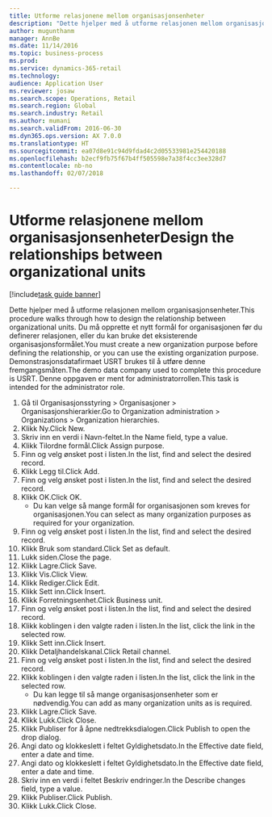 ```yaml
--- 
title: Utforme relasjonene mellom organisasjonsenheter
description: "Dette hjelper med å utforme relasjonen mellom organisasjonsenheter."
author: mugunthanm
manager: AnnBe
ms.date: 11/14/2016
ms.topic: business-process
ms.prod: 
ms.service: dynamics-365-retail
ms.technology: 
audience: Application User
ms.reviewer: josaw
ms.search.scope: Operations, Retail
ms.search.region: Global
ms.search.industry: Retail
ms.author: mumani
ms.search.validFrom: 2016-06-30
ms.dyn365.ops.version: AX 7.0.0
ms.translationtype: HT
ms.sourcegitcommit: ea07d8e91c94d9fdad4c2d05533981e254420188
ms.openlocfilehash: b2ecf9fb75f67b4ff505598e7a38f4cc3ee328d7
ms.contentlocale: nb-no
ms.lasthandoff: 02/07/2018

---
```

# <a name="design-the-relationships-between-organizational-units"></a><span data-ttu-id="d55f5-103">Utforme relasjonene mellom organisasjonsenheter</span><span class="sxs-lookup"><span data-stu-id="d55f5-103">Design the relationships between organizational units</span></span>

[!include[task guide banner](../includes/task-guide-banner.md)]

<span data-ttu-id="d55f5-104">Dette hjelper med å utforme relasjonen mellom organisasjonsenheter.</span><span class="sxs-lookup"><span data-stu-id="d55f5-104">This procedure walks through how to design the relationship between organizational units.</span></span> <span data-ttu-id="d55f5-105">Du må opprette et nytt formål for organisasjonen før du definerer relasjonen, eller du kan bruke det eksisterende organisasjonsformålet.</span><span class="sxs-lookup"><span data-stu-id="d55f5-105">You must create a new organization purpose before defining the relationship, or you can use the existing organization purpose.</span></span> <span data-ttu-id="d55f5-106">Demonstrasjonsdatafirmaet USRT brukes til å utføre denne fremgangsmåten.</span><span class="sxs-lookup"><span data-stu-id="d55f5-106">The demo data company used to complete this procedure is USRT.</span></span> <span data-ttu-id="d55f5-107">Denne oppgaven er ment for administratorrollen.</span><span class="sxs-lookup"><span data-stu-id="d55f5-107">This task is intended for the administrator role.</span></span>

1. <span data-ttu-id="d55f5-108">Gå til Organisasjonsstyring > Organisasjoner > Organisasjonshierarkier.</span><span class="sxs-lookup"><span data-stu-id="d55f5-108">Go to Organization administration > Organizations > Organization hierarchies.</span></span>
2. <span data-ttu-id="d55f5-109">Klikk Ny.</span><span class="sxs-lookup"><span data-stu-id="d55f5-109">Click New.</span></span>
3. <span data-ttu-id="d55f5-110">Skriv inn en verdi i Navn-feltet.</span><span class="sxs-lookup"><span data-stu-id="d55f5-110">In the Name field, type a value.</span></span>
4. <span data-ttu-id="d55f5-111">Klikk Tilordne formål.</span><span class="sxs-lookup"><span data-stu-id="d55f5-111">Click Assign purpose.</span></span>
5. <span data-ttu-id="d55f5-112">Finn og velg ønsket post i listen.</span><span class="sxs-lookup"><span data-stu-id="d55f5-112">In the list, find and select the desired record.</span></span>
6. <span data-ttu-id="d55f5-113">Klikk Legg til.</span><span class="sxs-lookup"><span data-stu-id="d55f5-113">Click Add.</span></span>
7. <span data-ttu-id="d55f5-114">Finn og velg ønsket post i listen.</span><span class="sxs-lookup"><span data-stu-id="d55f5-114">In the list, find and select the desired record.</span></span>
8. <span data-ttu-id="d55f5-115">Klikk OK.</span><span class="sxs-lookup"><span data-stu-id="d55f5-115">Click OK.</span></span>
    * <span data-ttu-id="d55f5-116">Du kan velge så mange formål for organisasjonen som kreves for organisasjonen.</span><span class="sxs-lookup"><span data-stu-id="d55f5-116">You can select as many organization purposes as required for your organization.</span></span>  
9. <span data-ttu-id="d55f5-117">Finn og velg ønsket post i listen.</span><span class="sxs-lookup"><span data-stu-id="d55f5-117">In the list, find and select the desired record.</span></span>
10. <span data-ttu-id="d55f5-118">Klikk Bruk som standard.</span><span class="sxs-lookup"><span data-stu-id="d55f5-118">Click Set as default.</span></span>
11. <span data-ttu-id="d55f5-119">Lukk siden.</span><span class="sxs-lookup"><span data-stu-id="d55f5-119">Close the page.</span></span>
12. <span data-ttu-id="d55f5-120">Klikk Lagre.</span><span class="sxs-lookup"><span data-stu-id="d55f5-120">Click Save.</span></span>
13. <span data-ttu-id="d55f5-121">Klikk Vis.</span><span class="sxs-lookup"><span data-stu-id="d55f5-121">Click View.</span></span>
14. <span data-ttu-id="d55f5-122">Klikk Rediger.</span><span class="sxs-lookup"><span data-stu-id="d55f5-122">Click Edit.</span></span>
15. <span data-ttu-id="d55f5-123">Klikk Sett inn.</span><span class="sxs-lookup"><span data-stu-id="d55f5-123">Click Insert.</span></span>
16. <span data-ttu-id="d55f5-124">Klikk Forretningsenhet.</span><span class="sxs-lookup"><span data-stu-id="d55f5-124">Click Business unit.</span></span>
17. <span data-ttu-id="d55f5-125">Finn og velg ønsket post i listen.</span><span class="sxs-lookup"><span data-stu-id="d55f5-125">In the list, find and select the desired record.</span></span>
18. <span data-ttu-id="d55f5-126">Klikk koblingen i den valgte raden i listen.</span><span class="sxs-lookup"><span data-stu-id="d55f5-126">In the list, click the link in the selected row.</span></span>
19. <span data-ttu-id="d55f5-127">Klikk Sett inn.</span><span class="sxs-lookup"><span data-stu-id="d55f5-127">Click Insert.</span></span>
20. <span data-ttu-id="d55f5-128">Klikk Detaljhandelskanal.</span><span class="sxs-lookup"><span data-stu-id="d55f5-128">Click Retail channel.</span></span>
21. <span data-ttu-id="d55f5-129">Finn og velg ønsket post i listen.</span><span class="sxs-lookup"><span data-stu-id="d55f5-129">In the list, find and select the desired record.</span></span>
22. <span data-ttu-id="d55f5-130">Klikk koblingen i den valgte raden i listen.</span><span class="sxs-lookup"><span data-stu-id="d55f5-130">In the list, click the link in the selected row.</span></span>
    * <span data-ttu-id="d55f5-131">Du kan legge til så mange organisasjonsenheter som er nødvendig.</span><span class="sxs-lookup"><span data-stu-id="d55f5-131">You can add as many organization units as is required.</span></span>  
23. <span data-ttu-id="d55f5-132">Klikk Lagre.</span><span class="sxs-lookup"><span data-stu-id="d55f5-132">Click Save.</span></span>
24. <span data-ttu-id="d55f5-133">Klikk Lukk.</span><span class="sxs-lookup"><span data-stu-id="d55f5-133">Click Close.</span></span>
25. <span data-ttu-id="d55f5-134">Klikk Publiser for å åpne nedtrekksdialogen.</span><span class="sxs-lookup"><span data-stu-id="d55f5-134">Click Publish to open the drop dialog.</span></span>
26. <span data-ttu-id="d55f5-135">Angi dato og klokkeslett i feltet Gyldighetsdato.</span><span class="sxs-lookup"><span data-stu-id="d55f5-135">In the Effective date field, enter a date and time.</span></span>
27. <span data-ttu-id="d55f5-136">Angi dato og klokkeslett i feltet Gyldighetsdato.</span><span class="sxs-lookup"><span data-stu-id="d55f5-136">In the Effective date field, enter a date and time.</span></span>
28. <span data-ttu-id="d55f5-137">Skriv inn en verdi i feltet Beskriv endringer.</span><span class="sxs-lookup"><span data-stu-id="d55f5-137">In the Describe changes field, type a value.</span></span>
29. <span data-ttu-id="d55f5-138">Klikk Publiser.</span><span class="sxs-lookup"><span data-stu-id="d55f5-138">Click Publish.</span></span>
30. <span data-ttu-id="d55f5-139">Klikk Lukk.</span><span class="sxs-lookup"><span data-stu-id="d55f5-139">Click Close.</span></span>


